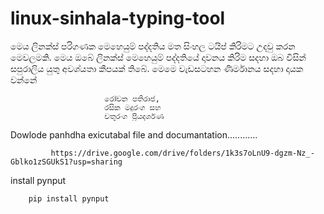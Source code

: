 # linux-sinhala-typing-tool
මෙය ලිනක්ස් පරිගණක මෙහෙයුම් පද්දතිය මත සිංහල ටයිප් කිරිමට උදවු කරන මෙවලමකි.
මෙය ඔබේ ලිනක්ස් මෙහෙයුම් පද්දතියේ දාවනය කිරිම සදහා ඔබ විසින් සපුරාලිය යුතු අවශ්යතා කීපයක් තිබේ.
මෙමෙ වැඩසටහන ණිර්මානය සදහා දායක වන්නේ 


                         රෝචන පතිරාජ, 
                         රසික මදුරංග සහ 
                         චතුරංග ප්‍රියදර්ශණ  
                         

Dowlode panhdha exicutabal file and documantation............

             https://drive.google.com/drive/folders/1k3s7oLnU9-dgzm-Nz_-Gblko1zSGUkS1?usp=sharing
                        
install pynput


        pip install pynput
